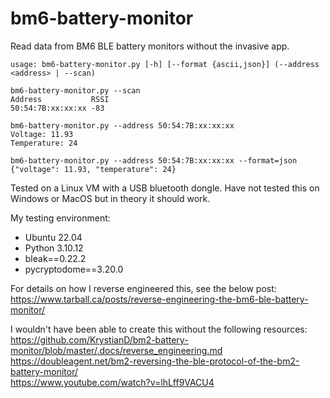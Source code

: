 # bm6-battery-monitor
Read data from BM6 BLE battery monitors without the invasive app.

```
usage: bm6-battery-monitor.py [-h] [--format {ascii,json}] (--address <address> | --scan)

bm6-battery-monitor.py --scan
Address           RSSI
50:54:7B:xx:xx:xx -83

bm6-battery-monitor.py --address 50:54:7B:xx:xx:xx
Voltage: 11.93
Temperature: 24

bm6-battery-monitor.py --address 50:54:7B:xx:xx:xx --format=json
{"voltage": 11.93, "temperature": 24}
```
Tested on a Linux VM with a USB bluetooth dongle. Have not tested this on Windows or MacOS but in theory it should work. 

My testing environment:
- Ubuntu 22.04
- Python 3.10.12
- bleak==0.22.2
- pycryptodome==3.20.0

For details on how I reverse engineered this, see the below post:  
https://www.tarball.ca/posts/reverse-engineering-the-bm6-ble-battery-monitor/

I wouldn't have been able to create this without the following resources:  
https://github.com/KrystianD/bm2-battery-monitor/blob/master/.docs/reverse_engineering.md  
https://doubleagent.net/bm2-reversing-the-ble-protocol-of-the-bm2-battery-monitor/  
https://www.youtube.com/watch?v=lhLff9VACU4  
